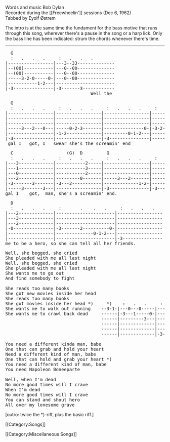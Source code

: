 Words and music Bob Dylan<br>
Recorded during the [[Freewheelin']] sessions (Dec 6, 1962)<br>
Tabbed by Eyolf Østrem

The intro is at the same time the fundament for the bass motive that
runs through this song, wherever there's a pause in the song or a harp
lick. Only the bass line has been indicated: strum the chords whenever
there's time.

----
<pre class="tab">
  G
  :   .   .   .     :   .   .   .
|-----------------|---3--33--------------
|--(00)-----------|---0--00--------------
|--(00)-----------|---0--00--------------
|-----3-2-0-----0-|---0--00--------------
|-----------1-2---|----------------------
|-3---------------|-3-------3------------
                                Well the
</pre>
<pre class="tab">
  G
  :   .   .   .     :   .   .   .     :   .   .   .     :   .     :  .  .  .
|-----------------|-----------------|-----------------|---------|-----------
|-----------------|-----------------|-----------------|---------|-----------
|-----------------|-----------------|-----------------|---------|-----------
|-----3---2---0---|-----0-2-3-------|---------------0-|-3-2-0---|-----------
|-----------------|-1-2-------------|---------0-1-2---|-------1-|-----------
|-3---------------|-----------------|-3---------------|---------|-3---------
 gal I   got, I   swear she's the screamin' end                      yes, the
</pre>
<pre class="tab">
  C                    (G)  D         G
  :   .   .   .     :   .   .   .     :   .   .   .     :   .   .   .
|---3-------------|-----------2-----|-----------------|--------------------
|---1-------------|-----------3-----|-----------------|--------------------
|---0-------------|-----------2-----|-----------------|--------------------
|---2-------------|---------0-------|-----3---2-------|--------------------
|-3-------3-------|-3---2-----------|-------------1-2-|--------------------
|-----3-------3---|-----------------|-3---------------|-3------------------
gal I    got,  man, she's a screamin' end.                        She wants
</pre>
<pre class="tab">
  D
  :   .   .   .     :       .    .   .     :   .   .   .
|---2-------------|----------------------|-----------------
|---3-------------|----------------------|-----------------
|---2-------------|----------------------|-----------------
|-0---------------|-3-------2----------0-|-----------------
|-----------------|--------------0-1-2---|-----------------
|-----------------|----------------------|-3---------------
me to be a hero, so she can tell all her friends.
</pre>
<pre class="verse">
Well, she begged, she cried
She pleaded with me all last night
Well, she begged, she cried
She pleaded with me all last night
She wants me to go out
And find somebody to fight

She reads too many books
She got new movies inside her head
She reads too many books
She got movies inside her head *)     *)    :   .   .     :
She wants me to walk out running    --3-1-|---0---0-----|-------
She wants me to crawl back dead     ------|-3---1-----0-|-------
                                    ------|---------3---|-------
                                    ------|-------------|-------
                                    ------|-------------|-------
                                    ------|-------------|-3-----

You need a different kinda man, babe
One that can grab and hold your heart
Need a different kind of man, babe
One that can hold and grab your heart *)
You need a different kind of man, babe
You need Napoleon Boneeparte

Well, when I'm dead
No more good times will I crave
When I'm dead
No more good times will I crave
You can stand and shout hero
All over my lonesome grave
</pre>

[outro: twice the <nowiki>*</nowiki>)-riff, plus the basic riff.]

[[Category:Songs]]

[[Category:Miscellaneous Songs]]